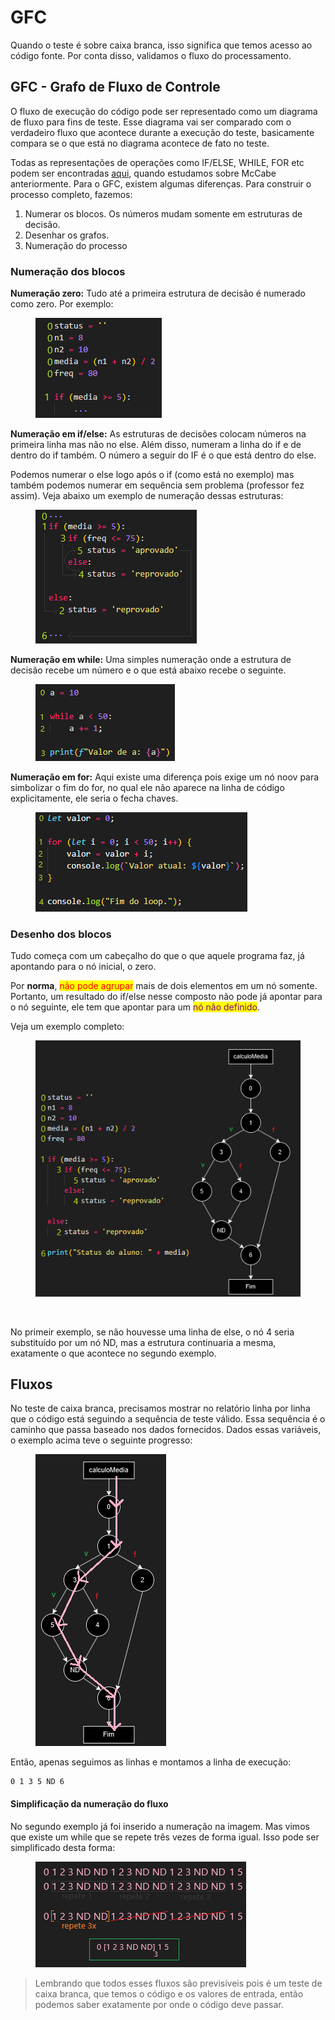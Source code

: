 # GFC

Quando o teste é sobre caixa branca, isso significa que temos acesso ao código fonte. Por conta disso, validamos o fluxo do processamento.

## GFC - Grafo de Fluxo de Controle

O fluxo de execução do código pode ser representado como um diagrama de fluxo para fins de teste. Esse diagrama vai ser comparado com o verdadeiro fluxo que acontece durante a execução do teste, basicamente compara se o que está no diagrama acontece de fato no teste.

Todas as representações de operações como IF/ELSE, WHILE, FOR etc podem ser encontradas [aqui](../../../semestre-1/fundamentos-de-sistemas/qualidade.md#mccabe), quando estudamos sobre McCabe anteriormente. Para o GFC, existem algumas diferenças. Para construir o processo completo, fazemos:

1. Numerar os blocos. Os números mudam somente em estruturas de decisão.
2. Desenhar os grafos.
3. Numeração do processo

### Numeração dos blocos

**Numeração zero:** Tudo até a primeira estrutura de decisão é numerado como zero. Por exemplo:

<figure><img src="../../../.gitbook/assets/gfc numeração de blocos.png" alt=""><figcaption></figcaption></figure>

**Numeração em if/else:** As estruturas de decisões colocam números na primeira linha mas não no else. Além disso, numeram a linha do if e de dentro do if também. O número a seguir do IF é o que está dentro do else.&#x20;

Podemos numerar o else logo após o if (como está no exemplo) mas também podemos numerar em sequência sem problema (professor fez assim). Veja abaixo um exemplo de numeração dessas estruturas:

<figure><img src="../../../.gitbook/assets/gfc numeração de blocos ifelse.png" alt=""><figcaption></figcaption></figure>

**Numeração em while:** Uma simples numeração onde a estrutura de decisão recebe um número e o que está abaixo recebe o seguinte.

<figure><img src="../../../.gitbook/assets/while em gfc.png" alt=""><figcaption></figcaption></figure>

**Numeração em for:** Aqui existe uma diferença pois exige um nó noov para simbolizar o fim do for, no qual ele não aparece na linha de código explicitamente, ele seria o fecha chaves.

<figure><img src="../../../.gitbook/assets/for em gfc.png" alt=""><figcaption></figcaption></figure>

### Desenho dos blocos

Tudo começa com um cabeçalho do que o que aquele programa faz, já apontando para o nó inicial, o zero.

Por **norma**, <mark style="color:red;">não pode agrupar</mark> mais de dois elementos em um nó somente. Portanto, um resultado do if/else nesse composto não pode já apontar para o nó seguinte, ele tem que apontar para um <mark style="color:purple;">nó não definido</mark>.

Veja um exemplo completo:

<figure><img src="../../../.gitbook/assets/gfc.png" alt=""><figcaption></figcaption></figure>

<figure><img src="../../../.gitbook/assets/gfc de while prático.png" alt=""><figcaption></figcaption></figure>

No primeir exemplo, se não houvesse uma linha de else, o nó 4 seria substituído por um nó ND, mas a estrutura continuaria a mesma, exatamente o que acontece no segundo exemplo.

## Fluxos

No teste de caixa branca, precisamos mostrar no relatório linha por linha que o código está seguindo a sequência de teste válido. Essa sequência é o caminho que passa baseado nos dados fornecidos. Dados essas variáveis, o exemplo acima teve o seguinte progresso:

<figure><img src="../../../.gitbook/assets/linhas de execução gfc.png" alt=""><figcaption></figcaption></figure>

Então, apenas seguimos as linhas e montamos a linha de execução:

```
0 1 3 5 ND 6
```

#### Simplificação da numeração do fluxo

No segundo exemplo já foi inserido a numeração na imagem. Mas vimos que existe um while que se repete três vezes de forma igual. Isso pode ser simplificado desta forma:

<figure><img src="../../../.gitbook/assets/numeração processo gfc.png" alt=""><figcaption></figcaption></figure>

> Lembrando que todos esses fluxos são previsíveis pois é um teste de caixa branca, que temos o código e os valores de entrada, então podemos saber exatamente por onde o código deve passar.
